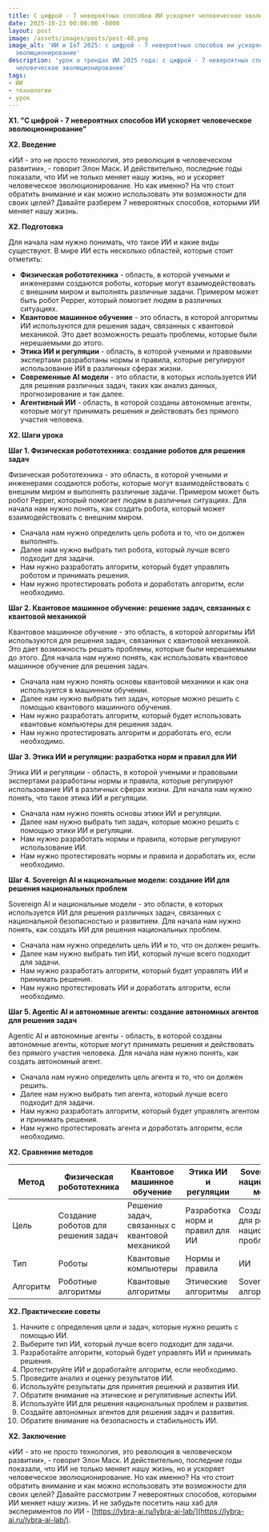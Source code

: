 ```yaml
---
title: С цифрой - 7 невероятных способов ИИ ускоряет человеческое эволюционирование
date: 2025-10-23 00:00:00 -0000
layout: post
image: /assets/images/posts/post-40.png
image_alt: 'ИИ и IoT 2025: с цифрой - 7 невероятных способов ии ускоряет человеческое
  эволюционирование'
description: 'урок о трендах ИИ 2025 года: с цифрой - 7 невероятных способов ии ускоряет
  человеческое эволюционирование'
tags:
- ИИ
- технологии
- урок
---
```

**Х1. "С цифрой - 7 невероятных способов ИИ ускоряет человеческое эволюционирование"**

**Х2. Введение**

«ИИ - это не просто технология, это революция в человеческом развитии», - говорит Элон Маск. И действительно, последние годы показали, что ИИ не только меняет нашу жизнь, но и ускоряет человеческое эволюционирование. Но как именно? На что стоит обратить внимание и как можно использовать эти возможности для своих целей? Давайте разберем 7 невероятных способов, которыми ИИ меняет нашу жизнь.

**Х2. Подготовка**

Для начала нам нужно понимать, что такое ИИ и какие виды существуют. В мире ИИ есть несколько областей, которые стоит отметить:
- **Физическая робототехника** - область, в которой учеными и инженерами создаются роботы, которые могут взаимодействовать с внешним миром и выполнять различные задачи. Примером может быть робот Pepper, который помогает людям в различных ситуациях.
- **Квантовое машинное обучение** - это область, в которой алгоритмы ИИ используются для решения задач, связанных с квантовой механикой. Это дает возможность решать проблемы, которые были нерешаемыми до этого.
- **Этика ИИ и регуляции** - область, в которой учеными и правовыми экспертами разработаны нормы и правила, которые регулируют использование ИИ в различных сферах жизни.
- **Современные AI модели** - это области, в которых используется ИИ для решения различных задач, таких как анализ данных, прогнозирование и так далее.
- **Агентивный ИИ** - область, в которой созданы автономные агенты, которые могут принимать решения и действовать без прямого участия человека.

**Х2. Шаги урока**

**Шаг 1. Физическая робототехника: создание роботов для решения задач**

Физическая робототехника - это область, в которой учеными и инженерами создаются роботы, которые могут взаимодействовать с внешним миром и выполнять различные задачи. Примером может быть робот Pepper, который помогает людям в различных ситуациях. Для начала нам нужно понять, как создать робота, который может взаимодействовать с внешним миром.

* Сначала нам нужно определить цель робота и то, что он должен выполнять.
* Далее нам нужно выбрать тип робота, который лучше всего подходит для задачи.
* Нам нужно разработать алгоритм, который будет управлять роботом и принимать решения.
* Нам нужно протестировать робота и доработать алгоритм, если необходимо.

**Шаг 2. Квантовое машинное обучение: решение задач, связанных с квантовой механикой**

Квантовое машинное обучение - это область, в которой алгоритмы ИИ используются для решения задач, связанных с квантовой механикой. Это дает возможность решать проблемы, которые были нерешаемыми до этого. Для начала нам нужно понять, как использовать квантовое машинное обучение для решения задач.

* Сначала нам нужно понять основы квантовой механики и как она используется в машинном обучении.
* Далее нам нужно выбрать тип задач, которые можно решить с помощью квантового машинного обучения.
* Нам нужно разработать алгоритм, который будет использовать квантовые компьютеры для решения задач.
* Нам нужно протестировать алгоритм и доработать его, если необходимо.

**Шаг 3. Этика ИИ и регуляции: разработка норм и правил для ИИ**

Этика ИИ и регуляции - область, в которой учеными и правовыми экспертами разработаны нормы и правила, которые регулируют использование ИИ в различных сферах жизни. Для начала нам нужно понять, что такое этика ИИ и регуляции.

* Сначала нам нужно понять основы этики ИИ и регуляции.
* Далее нам нужно выбрать тип задач, которые можно решить с помощью этики ИИ и регуляции.
* Нам нужно разработать нормы и правила, которые регулируют использование ИИ.
* Нам нужно протестировать нормы и правила и доработать их, если необходимо.

**Шаг 4. Sovereign AI и национальные модели: создание ИИ для решения национальных проблем**

Sovereign AI и национальные модели - это области, в которых используется ИИ для решения различных задач, связанных с национальной безопасностью и развитием. Для начала нам нужно понять, как создать ИИ для решения национальных проблем.

* Сначала нам нужно определить цель ИИ и то, что он должен решить.
* Далее нам нужно выбрать тип ИИ, который лучше всего подходит для задачи.
* Нам нужно разработать алгоритм, который будет управлять ИИ и принимать решения.
* Нам нужно протестировать ИИ и доработать алгоритм, если необходимо.

**Шаг 5. Agentic AI и автономные агенты: создание автономных агентов для решения задач**

Agentic AI и автономные агенты - область, в которой созданы автономные агенты, которые могут принимать решения и действовать без прямого участия человека. Для начала нам нужно понять, как создать автономный агент.

* Сначала нам нужно определить цель агента и то, что он должен решить.
* Далее нам нужно выбрать тип агента, который лучше всего подходит для задачи.
* Нам нужно разработать алгоритм, который будет управлять агентом и принимать решения.
* Нам нужно протестировать агента и доработать алгоритм, если необходимо.

**Х2. Сравнение методов**

| Метод | Физическая робототехника | Квантовое машинное обучение | Этика ИИ и регуляции | Sovereign AI и национальные модели | Agentic AI и автономные агенты |
| --- | --- | --- | --- | --- | --- |
| Цель | Создание роботов для решения задач | Решение задач, связанных с квантовой механикой | Разработка норм и правил для ИИ | Создание ИИ для решения национальных проблем | Создание автономных агентов для решения задач |
| Тип | Роботы | Квантовые компьютеры | Нормы и правила | ИИ | Автономные агенты |
| Алгоритм | Роботные алгоритмы | Квантовые алгоритмы | Этические алгоритмы | Sovereign AI алгоритмы | Agentic AI алгоритмы |

**Х2. Практические советы**

1. Начните с определения цели и задач, которые нужно решить с помощью ИИ.
2. Выберите тип ИИ, который лучше всего подходит для задачи.
3. Разработайте алгоритм, который будет управлять ИИ и принимать решения.
4. Протестируйте ИИ и доработайте алгоритм, если необходимо.
5. Проведите анализ и оценку результатов ИИ.
6. Используйте результаты для принятия решений и развития ИИ.
7. Обратите внимание на этические и регулятивные аспекты ИИ.
8. Используйте ИИ для решения национальных проблем и развития.
9. Создайте автономных агентов для решения задач и развития.
10. Обратите внимание на безопасность и стабильность ИИ.

**Х2. Заключение**

«ИИ - это не просто технология, это революция в человеческом развитии», - говорит Элон Маск. И действительно, последние годы показали, что ИИ не только меняет нашу жизнь, но и ускоряет человеческое эволюционирование. Но как именно? На что стоит обратить внимание и как можно использовать эти возможности для своих целей? Давайте рассмотрим 7 невероятных способов, которыми ИИ меняет нашу жизнь. И не забудьте посетить наш хаб для экспериментов по ИИ - [https://lybra-ai.ru/lybra-ai-lab/](https://lybra-ai.ru/lybra-ai-lab/).